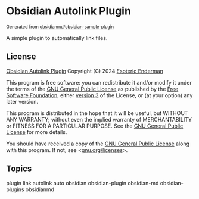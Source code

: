 # Obsidian Autolink Plugin

<sup>Generated from <a href="https://github.com/obsidianmd/obsidian-sample-plugin">obsidianmd/obsidian-sample-plugin</a></sup>

A simple plugin to automatically link files.

## License

[Obsidian Autolink Plugin](./) Copyright (C) 2024 [Esoteric Enderman](https://enderman.dev)

This program is free software: you can redistribute it and/or modify it under the terms of the [GNU General Public License](./LICENSE) as published by the [Free Software Foundation](https://www.fsf.org/), either [version 3](./LICENSE) of the License, or (at your option) any later version.

This program is distributed in the hope that it will be useful, but WITHOUT ANY WARRANTY; without even the implied warranty of MERCHANTABILITY or FITNESS FOR A PARTICULAR PURPOSE. See the [GNU General Public License](./LICENSE) for more details.

You should have received a copy of the [GNU General Public License](./LICENSE) along with this program. If not, see <[gnu.org/licenses](https://www.gnu.org/licenses/)>.

## Topics

plugin link autolink auto obsidian obsidian-plugin obsidian-md obsidian-plugins obsidianmd
